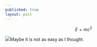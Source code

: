 ```yaml
---
published: true
layout: post
---
```


$$E=mc^2$$

![](/_images/logo.gif)Maybe it is not as easy as I thought.
